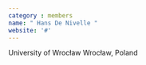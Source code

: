 ```yaml
---
category : members
name: " Hans De Nivelle " 
website: '#'
---
```

University of Wrocław
Wrocław, Poland

